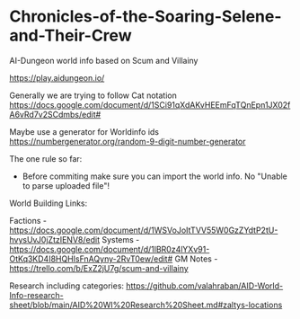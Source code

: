 # Chronicles-of-the-Soaring-Selene-and-Their-Crew
AI-Dungeon world info based on Scum and Villainy

https://play.aidungeon.io/

Generally we are trying to follow Cat<nip> notation
  https://docs.google.com/document/d/1SCi91qXdAKvHEEmFqTQnEpn1JX02fA6vRd7v2SCdmbs/edit#
  
Maybe use a generator for Worldinfo ids
  https://numbergenerator.org/random-9-digit-number-generator

The one rule so far:
 * Before commiting make sure you can import the world info. No "Unable to parse uploaded file"!

World Building Links:

Factions - https://docs.google.com/document/d/1WSVoJoItTVV55W0GzZYdtP2tU-hvysUvJ0jZtzIENV8/edit
Systems - https://docs.google.com/document/d/1lBR0z4lYXv91-OtKq3KD4I8HQHIsFnAQyny-2RvT0ew/edit#
GM Notes - https://trello.com/b/ExZ2jU7g/scum-and-villainy

Research including categories:
https://github.com/valahraban/AID-World-Info-research-sheet/blob/main/AID%20WI%20Research%20Sheet.md#zaltys-locations
